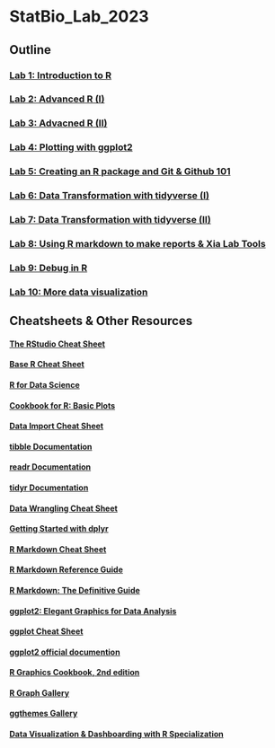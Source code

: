 # StatBio_Lab_2023

## Outline
### [Lab 1: Introduction to R](/Lab1)
### [Lab 2: Advanced R (I)](/Lab2)
### [Lab 3: Advacned R (II)](/Lab3)
### [Lab 4: Plotting with ggplot2](/Lab4)
### [Lab 5: Creating an R package and Git & Github 101](/Lab5)
### [Lab 6: Data Transformation with tidyverse (I)](/Lab6)
### [Lab 7: Data Transformation with tidyverse (II)](/Lab7)
### [Lab 8: Using R markdown to make reports & Xia Lab Tools](/Lab8)
### [Lab 9: Debug in R](/Lab9)
### [Lab 10: More data visualization](/Lab10)

## Cheatsheets & Other Resources

#### [The RStudio Cheat Sheet](https://raw.githubusercontent.com/rstudio/cheatsheets/main/rstudio-ide.pdf)
#### [Base R Cheat Sheet](https://github.com/rstudio/cheatsheets/blob/main/base-r.pdf)
#### [R for Data Science](https://r4ds.had.co.nz)
#### [Cookbook for R: Basic Plots](http://www.cookbook-r.com/Graphs/)
#### [Data Import Cheat Sheet](https://github.com/rstudio/cheatsheets/blob/master/data-import.pdf)
#### [tibble Documentation](https://tibble.tidyverse.org/)
#### [readr Documentation](https://readr.tidyverse.org/)
#### [tidyr Documentation](https://tidyr.tidyverse.org/)
#### [Data Wrangling Cheat Sheet](https://github.com/rstudio/cheatsheets/blob/master/data-transformation.pdf)
#### [Getting Started with dplyr](https://dplyr.tidyverse.org/articles/dplyr.html)
#### [R Markdown Cheat Sheet](https://www.rstudio.com/wp-content/uploads/2015/02/rmarkdown-cheatsheet.pdf)
#### [R Markdown Reference Guide](https://rmarkdown.rstudio.com/lesson-1.html)
#### [R Markdown: The Definitive Guide](https://bookdown.org/yihui/rmarkdown/basics.html)
#### [ggplot2: Elegant Graphics for Data Analysis](https://ggplot2-book.org/introduction.html)
#### [ggplot Cheat Sheet](https://github.com/rstudio/cheatsheets/blob/master/data-visualization-2.1.pdf)
#### [ggplot2 official documention](https://ggplot2.tidyverse.org/index.html)
#### [R Graphics Cookbook, 2nd edition](https://r-graphics.org/)
#### [R Graph Gallery](https://r-graph-gallery.com/index.html)
#### [ggthemes Gallery](https://yutannihilation.github.io/allYourFigureAreBelongToUs/ggthemes/)
#### [Data Visualization & Dashboarding with R Specialization](https://www.coursera.org/specializations/jhu-data-visualization-dashboarding-with-r)














